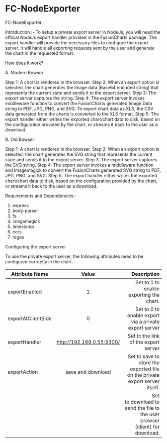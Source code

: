 # FC-NodeExporter
FC-NodeExporter

Introduction :- To setup a private export server in NodeJs, you will need the official NodeJs export handler provided in the FusionCharts package. The export handler will provide the necessary files to configure the export server. It will handle all exporting requests sent by the user and generate the chart in the requested format. 

How does it work?

A. Modern Bowser

Step 1: A chart is rendered in the browser.
Step 2: When an export option is selected, the chart generates the Image data (Base64 encoded  string) that represents the current state and sends it to the export server.
Step 3: The export server captures the string.
Step 4: The export server invokes middleware function to convert the FusionCharts generated Image Data string to PDF, JPG, PNG, and SVG. To export chart data as XLS, the CSV data generated from the charts is converted to the XLS format.
Step 5: The export handler either writes the exported chart/chart data to disk, based on the configuration provided by the chart, or streams it back to the user as a download.

B. Old Bowser

Step 1: A chart is rendered in the browser.
Step 2: When an export option is selected, the chart generates the SVG string that represents the current state and sends it to the export server.
Step 3: The export server captures the SVG string.
Step 4: The export server invokes a middleware function and Imagemagick to convert the FusionCharts generated SVG string to PDF, JPG, PNG, and SVG. 
Step 5: The export handler either writes the exported chart/chart data to disk, based on the configuration provided by the chart, or streams it back to the user as a download.

Requirements and Dependencies:- 

1. express
2. body-parser
3. fs
4. imagemagick
5. timestamp
6. cors
7. regex

Configuring the export server

To use the private export server, the following attributes need to be configured correctly in the chart.

| Attribute Name	     |      Value	                |           Description                                                          |
|----------------------|:--------------------------:|-------------------------------------------------------------------------------:|
| exportEnabled   	   |        1	                  |    Set to 1 to enable exporting the chart.                                     |
| exportAtClientSide	 |        0	                  |    Set to 0 to enable export via a private export server                       |
| exportHandler	       |  http://192.168.0.55:3300/ |    Set to the link of the export server	                                       |
| exportAction	       |    save and download	      |    Set to save to store the exported file on the private export server itself. |
|                      |                            |     Set to download to send the file to the user browser (client) for download.|
